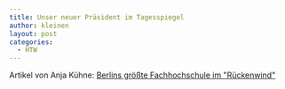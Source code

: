 ```yaml
---
title: Unser neuer Präsident im Tagesspiegel
author: kleinen
layout: post
categories:
  - HTW
---
```


Artikel von Anja Kühne: [Berlins größte Fachhochschule im "Rückenwind"](http://www.tagesspiegel.de/wissen/praesidentenwechsel-an-der-htw-berlin-berlins-groesste-fachhochschule-im-rueckenwind/10766248.html)
